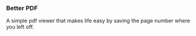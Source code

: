 ### Better PDF

A simple pdf viewer that makes life easy by saving the page number where you left off.